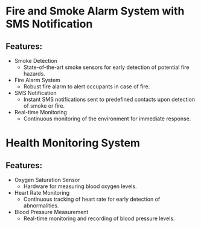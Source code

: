 # Fire and Smoke Alarm System with SMS Notification
## Features:
* Smoke Detection
  * State-of-the-art smoke sensors for early detection of potential fire hazards.
* Fire Alarm System
  * Robust fire alarm to alert occupants in case of fire.
* SMS Notification
  * Instant SMS notifications sent to predefined contacts upon detection of smoke or fire.
* Real-time Monitoring
  * Continuous monitoring of the environment for immediate response.

# Health Monitoring System
## Features:
* Oxygen Saturation Sensor
  * Hardware for measuring blood oxygen levels.
* Heart Rate Monitoring
  * Continuous tracking of heart rate for early detection of abnormalities.
* Blood Pressure Measurement
  * Real-time monitoring and recording of blood pressure levels.

